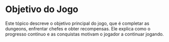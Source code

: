 # Objetivo do Jogo

Este tópico descreve o objetivo principal do jogo, que é completar as dungeons, enfrentar chefes e obter recompensas. Ele explica como o progresso contínuo e as conquistas motivam o jogador a continuar jogando.
